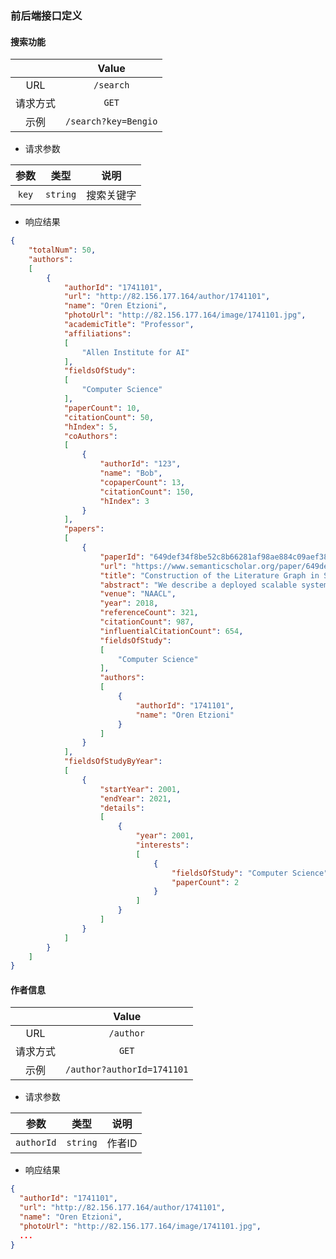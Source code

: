 ### 前后端接口定义

#### 搜索功能

|          |        Value         |
| :------: | :------------------: |
|   URL    |      `/search`       |
| 请求方式 |        `GET`         |
|   示例   | `/search?key=Bengio` |

- 请求参数

| 参数  |   类型   |    说明    |
| :---: | :------: | :--------: |
| `key` | `string` | 搜索关键字 |

- 响应结果

```json
{
    "totalNum": 50,
    "authors":
    [
        {
            "authorId": "1741101",
            "url": "http://82.156.177.164/author/1741101",
            "name": "Oren Etzioni",
            "photoUrl": "http://82.156.177.164/image/1741101.jpg",
            "academicTitle": "Professor",
            "affiliations":
            [
                "Allen Institute for AI"
            ],
            "fieldsOfStudy":
            [
                "Computer Science"
            ],
            "paperCount": 10,
            "citationCount": 50,
            "hIndex": 5,
            "coAuthors":
            [
                {
                    "authorId": "123",
                    "name": "Bob",
                    "copaperCount": 13,
                    "citationCount": 150,
                    "hIndex": 3
                }
            ],
            "papers":
            [
                {
                    "paperId": "649def34f8be52c8b66281af98ae884c09aef38b",
                    "url": "https://www.semanticscholar.org/paper/649def34f8be52c8b66281af98ae884c09aef38b",
                    "title": "Construction of the Literature Graph in Semantic Scholar",
                    "abstract": "We describe a deployed scalable system for organizing published scientific literature into a heterogeneous graph to facilitate algorithmic manipulation and discovery.",
                    "venue": "NAACL",
                    "year": 2018,
                    "referenceCount": 321,
                    "citationCount": 987,
                    "influentialCitationCount": 654,
                    "fieldsOfStudy":
                    [
                        "Computer Science"
                    ],
                    "authors":
                    [
                        {
                            "authorId": "1741101",
                            "name": "Oren Etzioni"
                        }
                    ]
                }
            ],
            "fieldsOfStudyByYear":
            [
                {
                    "startYear": 2001,
                    "endYear": 2021,
                    "details":
                    [
                        {
                            "year": 2001,
                            "interests":
                            [
                                {
                                    "fieldsOfStudy": "Computer Science",
                                    "paperCount": 2
                                }
                            ]
                        }
                    ]
                }
            ]
        }
    ]
}
```

#### 作者信息

|          |        Value         |
| :------: | :------------------: |
|   URL    |      `/author`       |
| 请求方式 |        `GET`         |
|   示例   | `/author?authorId=1741101` |

- 请求参数

| 参数 |   类型   |  说明  |
| :--: | :------: | :----: |
| `authorId` | `string` | 作者ID |

- 响应结果

```json
{
  "authorId": "1741101",
  "url": "http://82.156.177.164/author/1741101",
  "name": "Oren Etzioni",
  "photoUrl": "http://82.156.177.164/image/1741101.jpg",
  ...
}
```

